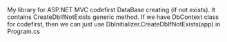 My library for ASP.NET MVC codefirst DataBase creating (if not exists).
It contains CreateDbIfNotExists generic method.
If we have DbContext class for codefirst, then we can just use DbInitializer.CreateDbIfNotExists<ClassName>(app) in Program.cs
